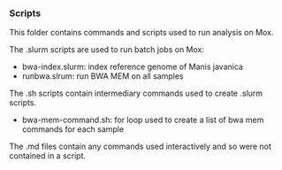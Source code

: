 ### Scripts

This folder contains commands and scripts used to run analysis on Mox.

The .slurm scripts are used to run batch jobs on Mox:
- bwa-index.slurm: index reference genome of Manis javanica
- runbwa.slrum: run BWA MEM on all samples

The .sh scripts contain intermediary commands used to create .slurm scripts.

- bwa-mem-command.sh: for loop used to create a list of bwa mem commands for each sample

The .md files contain any commands used interactively and so were not contained in a script.
